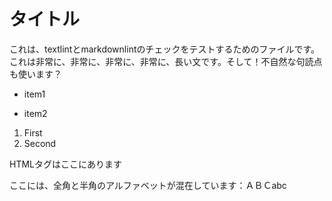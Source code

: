 # タイトル

これは、textlintとmarkdownlintのチェックをテストするためのファイルです。これは非常に、非常に、非常に、非常に、長い文です。そして！不自然な句読点も使います？

- item1
* item2
1. First
1. Second


<p>HTMLタグはここにあります</p>

ここには、全角と半角のアルファベットが混在しています：ＡＢＣabc
